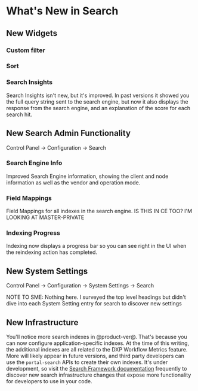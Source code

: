 # What's New in Search

## New Widgets

### Custom filter

### Sort

### Search Insights

Search Insights isn't new, but it's improved. In past versions it showed you
the full query string sent to the search engine, but now it also displays the
response from the search engine, and an explanation of the score for each
search hit.

## New Search Admin Functionality

Control Panel &rarr; Configuration &rarr; Search

### Search Engine Info

Improved Search Engine information, showing the client and node information as
well as the vendor and operation mode.

### Field Mappings

Field Mappings for all indexes in the search engine. IS THIS IN CE TOO? I'M
LOOKING AT MASTER-PRIVATE

### Indexing Progress

Indexing now displays a progress bar so you can see right in the UI when the
reindexing action has completed.

<!-- ###Custom Rankings UI? Will it make it in?-->

## New System Settings

Control Panel &rarr; Configuration &rarr; System Settings &rarr; Search

NOTE TO SME: Nothing here. I surveyed the top level headings but didn't dive into each System
Setting entry for search to discover new settings

## New Infrastructure

You'll notice more search indexes in @product-ver@. That's because you can now
configure application-specific indexes. At the time of this writing, the
additional indexes are all related to the DXP Workflow Metrics feature. More
will likely appear in future versions, and third party developers can use the
`portal-search` APIs to create their own indexes. It's under development, so
visit the [Search Framework
documentation](/docs/7-2/frameworks/-/knowledge_base/f/search) 
frequently to discover new search
infrastructure changes that expose more functionality for developers to use in
your code.

